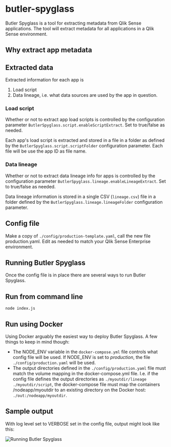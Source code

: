 # butler-spyglass

Butler Spyglass is a tool for extracting metadata from Qlik Sense applications.
The tool will extract metadata for all applications in a Qlik Sense environment.

## Why extract app metadata


## Extracted data
Extracted information for each app is

1. Load script
2. Data lineage, i.e. what data sources are used by the app in question.

### Load script
Whether or not to extract app load scripts is controlled by the configuration parameter ```ButlerSpyglass.script.enableScriptExtract```. Set to true/false as needed.

Each app's load script is extracted and stored in a file in a folder as defined by the ```ButlerSpyglass.script.scriptFolder``` configuration parameter.
Each file will be use the app ID as file name.

### Data lineage

Whether or not to extract data lineage info for apps is controlled by the configuration parameter ```ButlerSpyglass.lineage.enableLineageExtract```. Set to true/false as needed.

Data lineage information is stored in a single CSV (```lineage.csv```) file in a folder defined by the ```ButlerSpyglass.lineage.lineageFolder``` configuration parameter.

## Config file

Make a copy of ```./config/production-template.yaml```, call the new file production.yaml. Edit as needed to match your Qlik Sense Enterprise environment.

## Running Butler Spyglass

Once the config file is in place there are several ways to run Butler Spyglass.

## Run from command line

    node index.js

## Run using Docker

Using Docker arguably the easiest way to deploy Butler Spyglass. A few things to keep in mind though:

* The NODE_ENV variable in the ```docker-compose.yml``` file controls what config file will be used. If NODE_ENV is set to *production*, the file ```./config/production.yaml``` will be used.
* The output directories defined in the ```./config/production.yaml``` file must match the volume mapping in the docker-compose.yml file. I.e. if the config file defines the output directories as ```./myoutdir/lineage``` ```./myoutdir/script```, the docker-compose file must map the containers /nodeapp/myoutdir to an existing directory on the Docker host:
```./out:/nodeapp/myoutdir```.

## Sample output

With log level set to VERBOSE set in the config file, output might look like this:

![Running Butler Spyglass](img/running-butler-spyglass-1.png "With verbose logging level, information about individual apps is shown.")
